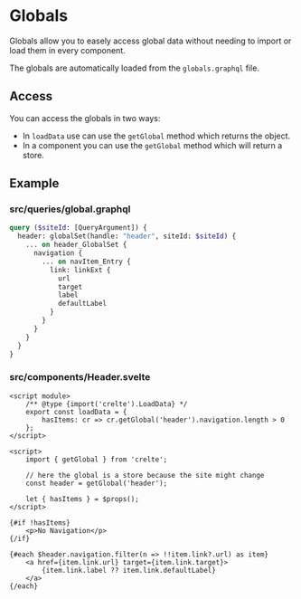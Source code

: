 # Globals

Globals allow you to easely access global data without needing to import
or load them in every component.

The globals are automatically loaded from the `globals.graphql` file.

## Access

You can access the globals in two ways:
- In `loadData` use can use the `getGlobal` method which returns the object.
- In a component you can use the `getGlobal` method which will return a store.

## Example

### src/queries/global.graphql
```graphql
query ($siteId: [QueryArgument]) {
  header: globalSet(handle: "header", siteId: $siteId) {
    ... on header_GlobalSet {
      navigation {
        ... on navItem_Entry {
          link: linkExt {
            url
            target
            label
            defaultLabel
          }
        }
      }
    }
  }
}
```

### src/components/Header.svelte
```svelte
<script module>
	/** @type {import('crelte').LoadData} */
	export const loadData = {
		hasItems: cr => cr.getGlobal('header').navigation.length > 0
	};
</script>

<script>
	import { getGlobal } from 'crelte';

	// here the global is a store because the site might change
	const header = getGlobal('header');

	let { hasItems } = $props();
</script>

{#if !hasItems}
	<p>No Navigation</p>
{/if}

{#each $header.navigation.filter(n => !!item.link?.url) as item}
	<a href={item.link.url} target={item.link.target}>
		{item.link.label ?? item.link.defaultLabel}
	</a>
{/each}
```

